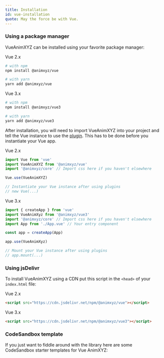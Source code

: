 ```yaml
---
title: Installation
id: vue-installation
quote: May the force be with Vue.
---
```


### Using a package manager

VueAnimXYZ can be installed using your favorite package manager:

<div class="code-label">Vue 2.x</div>

```bash
# with npm
npm install @animxyz/vue

# with yarn
yarn add @animxyz/vue
```

<div class="code-label">Vue 3.x</div>

```bash
# with npm
npm install @animxyz/vue3

# with yarn
yarn add @animxyz/vue3
```

After installation, you will need to import VueAnimXYZ into your project and tell the Vue instance to use the [plugin](https://vuejs.org/v2/guide/plugins.html). This has to be done before you instantiate your Vue app.

<div class="code-label">Vue 2.x</div>

```js
import Vue from 'vue'
import VueAnimXYZ from '@animxyz/vue'
import '@animxyz/core' // Import css here if you haven't elsewhere

Vue.use(VueAnimXYZ)

// Instantiate your Vue instance after using plugins
// new Vue(...)
```

<div class="code-label">Vue 3.x</div>

```js
import { createApp } from 'vue'
import VueAnimXyz from '@animxyz/vue3'
import '@animxyz/core' // Import css here if you haven't elsewhere
import App from './App.vue' // Your entry component

const app = createApp(App)

app.use(VueAnimXyz)

// Mount your Vue instance after using plugins
// app.mount(...)
```

### Using jsDelivr

To install VueAnimXYZ using a CDN put this script in the `<head>` of your `index.html` file:

<div class="code-label">Vue 2.x</div>

```html
<script src="https://cdn.jsdelivr.net/npm/@animxyz/vue"></script>
```

<div class="code-label">Vue 3.x</div>

```html
<script src="https://cdn.jsdelivr.net/npm/@animxyz/vue3"></script>
```

### CodeSandbox template

If you just want to fiddle around with the library here are some CodeSandbox starter templates for Vue AnimXYZ:

```js codesandbox=animxyz-vue-2?overrideEntry=false&buttonTitle=AnimXYZ%20Vue%202.x%20Template
```

```js codesandbox=animxyz-vue-3?overrideEntry=false&buttonTitle=AnimXYZ%20Vue%203.x%20Template
```